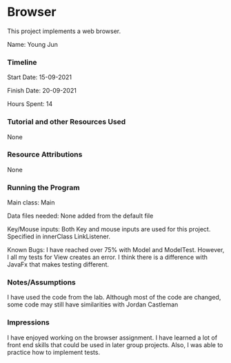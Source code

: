 Browser
====

This project implements a web browser.

Name: Young Jun

### Timeline

Start Date: 15-09-2021

Finish Date: 20-09-2021

Hours Spent: 14


### Tutorial and other Resources Used
None

### Resource Attributions
None

### Running the Program

Main class: Main

Data files needed: None added from the default file

Key/Mouse inputs: Both Key and mouse inputs are used for this project. Specified in innerClass LinkListener.

Known Bugs: I have reached over 75% with Model and ModelTest. However, I all my tests for View creates an error. 
I think there is a difference with JavaFx that makes testing different. 


### Notes/Assumptions
I have used the code from the lab. Although most of the code are changed, some code may still have similarities with 
Jordan Castleman

### Impressions
I have enjoyed working on the browser assignment. I have learned a lot of front end skills that could be used in later
group projects. Also, I was able to practice how to implement tests. 
